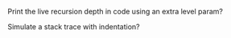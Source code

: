

Print the live recursion depth in code using an extra level param?

Simulate a stack trace with indentation?